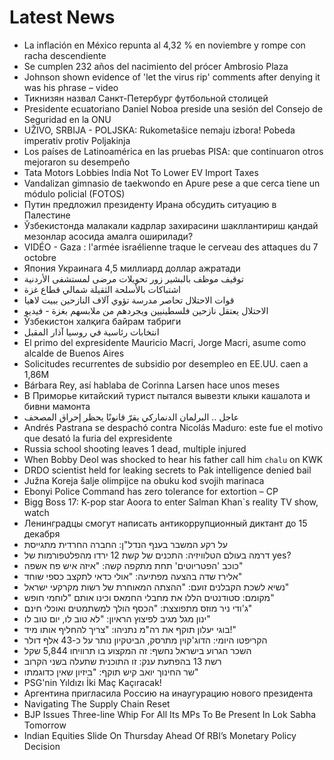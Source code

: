 # Latest News
-  La inflación en México repunta al 4,32 % en noviembre y rompe con racha descendiente
-  Se cumplen 232 años del nacimiento del prócer Ambrosio Plaza
-  Johnson shown evidence of 'let the virus rip' comments after denying it was his phrase – video
-  Тикнизян назвал Санкт-Петербург футбольной столицей
-  Presidente ecuatoriano Daniel Noboa preside una sesión del Consejo de Seguridad en la ONU
-  UŽIVO, SRBIJA - POLJSKA: Rukometašice nemaju izbora! Pobeda imperativ protiv Poljakinja
-  Los países de Latinoamérica en las pruebas PISA: que continuaron otros mejoraron su desempeño
-  Tata Motors Lobbies India Not To Lower EV Import Taxes
-  Vandalizan gimnasio de taekwondo en Apure pese a que cerca tiene un módulo policial (FOTOS)
-  Путин предложил президенту Ирана обсудить ситуацию в Палестине
-  Ўзбекистонда малакали кадрлар захирасини шакллантириш қандай мезонлар асосида амалга оширилади?
-  VIDÉO - Gaza : l'armée israélienne traque le cerveau des attaques du 7 octobre
-  Япония Украинага 4,5 миллиард доллар ажратади
-  توقيف موظف بالبشير زور تحويلات مرضى لمستشفى الأردنية
-  اشتباكات بالأسلحة الثقيلة شمالي قطاع غزة
-  قوات الاحتلال تحاصر مدرسة تؤوي آلاف النازحين ببيت لاهيا
-  الاحتلال يعتقل نازحين فلسطينيين ويجردهم من ملابسهم بغزة - فيديو
-  Ўзбекистон халқига байрам табриги
-  انتخابات رئاسية في روسيا آذار المقبل
-  El primo del expresidente Mauricio Macri, Jorge Macri, asume como alcalde de Buenos Aires
-  Solicitudes recurrentes de subsidio por desempleo en EE.UU. caen a 1,86M
-  Bárbara Rey, así hablaba de Corinna Larsen hace unos meses
-  В Приморье китайский турист пытался вывезти клыки кашалота и бивни мамонта
-  عاجل .. البرلمان الدنماركي يقرّ قانونًا يحظر إحراق المصحف
-  Andrés Pastrana se despachó contra Nicolás Maduro: este fue el motivo que desató la furia del expresidente
-  Russia school shooting leaves 1 dead, multiple injured
-  When Bobby Deol was shocked to hear his father call him `chalu` on KWK
-  DRDO scientist held for leaking secrets to Pak intelligence denied bail
-  Južna Koreja šalje olimpijce na obuku kod svojih marinaca
-  Ebonyi Police Command has zero tolerance for extortion – CP
-  Bigg Boss 17: K-pop star Aoora to enter Salman Khan`s reality TV show, watch
-  Ленинградцы смогут написать антикоррупционный диктант до 15 декабря
-  על רקע המשבר בענף הנדל"ן: החברה החרדית מתגייסת
-  דרמה בעולם הטלוויזיה: התכנים של קשת 12 ירדו מהפלטפורמות של yes?
-  כוכב 'הפטריוטים' תחת מתקפה קשה: "איזה איש פח אשפה"
-  אלירז שדה בהצעה מפתיעה: "אולי כדאי לתקצב כספי שוחד"
-  נשיא לשכת הקבלנים זועם: "ההצתה המאוחרת של רשות מקרקעי ישראל"
-  מקומם: סטודנטים הללו את מחבלי החמאס וכינו אותם "לוחמי חופש"
-  ג'ודי ניר מוזס מתפוצצת: "הכסף הולך למשתמטים ואוכלי חינם"
-  ינון מגל מגיב לפיצוץ הראיון: "לא טוב לו, יום טוב לו"
-  בוגי יעלון תוקף את רה"מ נתניהו: "צריך להחליף אותו מיד!"
-  הקריפטו היומי: הדוג'קוין מתרסק, הביטקיון נותר על כ-43 אלף דולר
-  השכר הגרוע בישראל נחשף: זה המקצוע בו תרוויחו 5,844 שקל
-  רשת 13 בהפתעת ענק: זו התוכנית שתעלה בשני הקרוב
-  שר החינוך יואב קיש תוקף: "ביזיון שאין כדוגמתו"
-  PSG'nin Yıldızı İki Maç Kaçıracak!
-  Аргентина пригласила Россию на инаугурацию нового президента
-  Navigating The Supply Chain Reset
-  BJP Issues Three-line Whip For All Its MPs To Be Present In Lok Sabha Tomorrow
-  Indian Equities Slide On Thursday Ahead Of RBI’s Monetary Policy Decision
